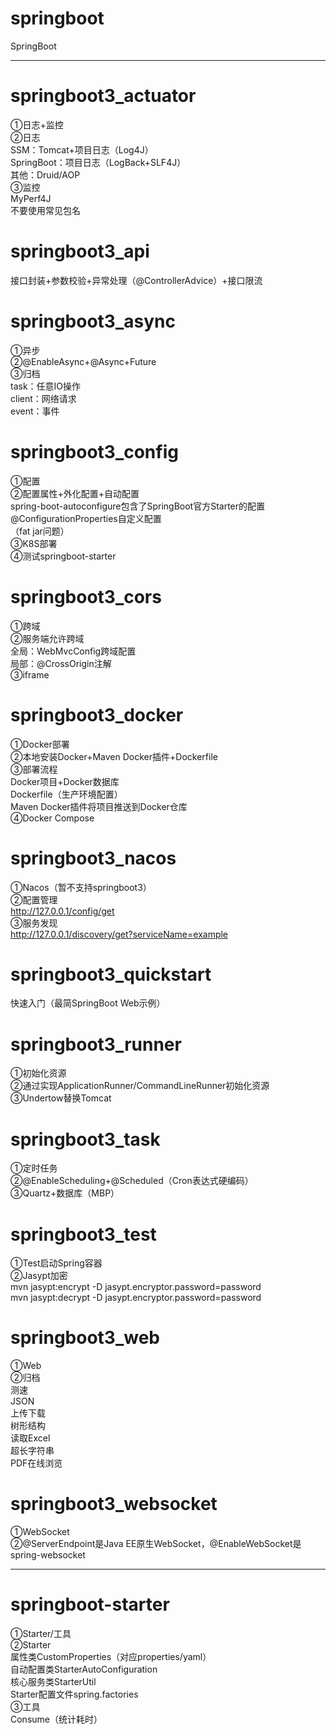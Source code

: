 # springboot
SpringBoot<br>

************************************************************************************************************************

# springboot3_actuator
①日志+监控<br>
②日志<br>
SSM：Tomcat+项目日志（Log4J）<br>
SpringBoot：项目日志（LogBack+SLF4J）<br>
其他：Druid/AOP<br>
③监控<br>
MyPerf4J<br>
不要使用常见包名<br>

# springboot3_api
接口封装+参数校验+异常处理（@ControllerAdvice）+接口限流<br>

# springboot3_async
①异步<br>
②@EnableAsync+@Async+Future<br>
③归档<br>
task：任意IO操作<br>
client：网络请求<br>
event：事件<br>

# springboot3_config
①配置<br>
②配置属性+外化配置+自动配置<br>
spring-boot-autoconfigure包含了SpringBoot官方Starter的配置<br>
@ConfigurationProperties自定义配置<br>
（fat jar问题）<br>
③K8S部署<br>
④测试springboot-starter<br>

# springboot3_cors
①跨域<br>
②服务端允许跨域<br>
全局：WebMvcConfig跨域配置<br>
局部：@CrossOrigin注解<br>
③iframe<br>

# springboot3_docker
①Docker部署<br>
②本地安装Docker+Maven Docker插件+Dockerfile<br>
③部署流程<br>
Docker项目+Docker数据库<br>
Dockerfile（生产环境配置）<br>
Maven Docker插件将项目推送到Docker仓库<br>
④Docker Compose<br>

# springboot3_nacos
①Nacos（暂不支持springboot3）<br>
②配置管理<br>
http://127.0.0.1/config/get <br>
③服务发现<br>
http://127.0.0.1/discovery/get?serviceName=example <br>

# springboot3_quickstart
快速入门（最简SpringBoot Web示例）<br>

# springboot3_runner
①初始化资源<br>
②通过实现ApplicationRunner/CommandLineRunner初始化资源<br>
③Undertow替换Tomcat<br>

# springboot3_task
①定时任务<br>
②@EnableScheduling+@Scheduled（Cron表达式硬编码）<br>
③Quartz+数据库（MBP）<br>

# springboot3_test
①Test启动Spring容器<br>
②Jasypt加密<br>
mvn jasypt:encrypt -D jasypt.encryptor.password=password <br>
mvn jasypt:decrypt -D jasypt.encryptor.password=password <br>

# springboot3_web
①Web<br>
②归档<br>
测速<br>
JSON<br>
上传下载<br>
树形结构<br>
读取Excel<br>
超长字符串<br>
PDF在线浏览<br>

# springboot3_websocket
①WebSocket<br>
②@ServerEndpoint是Java EE原生WebSocket，@EnableWebSocket是spring-websocket<br>

************************************************************************************************************************

# springboot-starter
①Starter/工具<br>
②Starter<br>
属性类CustomProperties（对应properties/yaml）<br>
自动配置类StarterAutoConfiguration<br>
核心服务类StarterUtil<br>
Starter配置文件spring.factories<br>
③工具<br>
Consume（统计耗时）<br>
